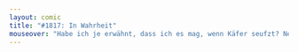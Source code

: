 ```yaml
---
layout: comic
title: "#1817: In Wahrheit"
mouseover: "Habe ich je erwähnt, dass ich es mag, wenn Käfer seufzt? Nein? Ich mag es, wenn Käfer seufzt. Sehr sogar."
---
```

